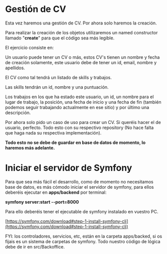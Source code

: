 # Gestión de CV

Esta vez haremos una gestión de CV. Por ahora solo haremos la creación.

Para realizar la creación de los objetos utilizaremos un named constructor llamado "**create**" para que el código sea más legible.

El ejercicio consiste en: 

Un usuario puede tener un CV o más, estos CV's tienen un nombre y fecha de creación solamente, este usuario debe de tener un id, email, nombre y apellidos.

El CV como tal tendrá un listado de skills y trabajos.

Las skills tendrán un id, nombre y una puntuación.

Los trabajos en los que ha estado este usuario, un id, un nombre para el lugar de trabajo, la posición, una fecha de inicio 
y una fecha de fin (también podemos seguir trabajando actualmente en ese sitio) y por último una descripción.

Por ahora solo pido un caso de uso para crear un CV. Si queréis hacer el de usuario, perfecto.
Todo esto con su respectivo repository (No hace falta que haga nada su respectiva implementación).

**Todo esto no se debe de guardar en base de datos de momento, lo haremos más adelante.**

# Iniciar el servidor de Symfony

Para que sea más fácil el desarrollo, como de momento no necesitamos base de datos,
es más cómodo iniciar el servidor de symfony, para ellos deberéis ejecutar en **apps/backend** por terminal:

**symfony server:start --port=8000**

Para ello deberéis tener el ejecutable de symfony instalado en vuestro PC.

[https://symfony.com/download#step-1-install-symfony-cli](https://symfony.com/download#step-1-install-symfony-cli)

FYI: los controladores, servicios, etc, están en la carpeta apps/backed, si os fijais es un sistema de carpetas de symfony.
Todo nuestro código de lógica debe de ir en src/Backoffice.